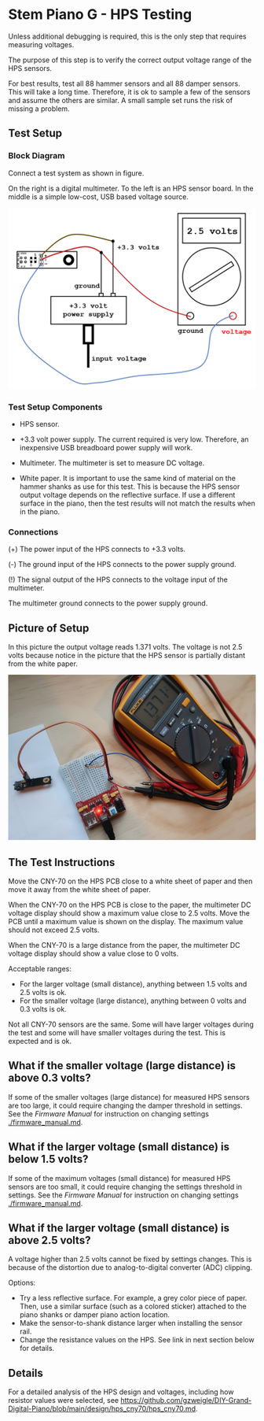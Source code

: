 # Stem Piano G - HPS Testing

Unless additional debugging is required, this is the only step that requires measuring voltages.

The purpose of this step is to verify the correct output voltage range of the HPS sensors.

For best results, test all 88 hammer sensors and all 88 damper sensors. This will take a long time. Therefore, it is ok to sample a few of the sensors and assume the others are similar. A small sample set runs the risk of missing a problem.

## Test Setup

### Block Diagram

Connect a test system as shown in figure.

On the right is a digital multimeter. To the left is an HPS sensor board. In the middle is a simple low-cost, USB based voltage source.

![](./diagrams/testing_hps_block_diagram.png)

### Test Setup Components

* HPS sensor.

* +3.3 volt power supply. The current required is very low. Therefore, an inexpensive USB breadboard power supply will work.

* Multimeter. The multimeter is set to measure DC voltage.

* White paper. It is important to use the same kind of material on the hammer shanks as use for this test. This is because the HPS sensor output voltage depends on the reflective surface. If use a different surface in the piano, then the test results will not match the results when in the piano.

### Connections

(+) The power input of the HPS connects to +3.3 volts.

(-) The ground input of the HPS connects to the power supply ground.

(!) The signal output of the HPS connects to the voltage input of the multimeter.

The multimeter ground connects to the power supply ground.

## Picture of Setup

In this picture the output voltage reads 1.371 volts. The voltage is not 2.5 volts because notice in the picture that the HPS sensor is partially distant from the white paper.

![](./pictures/testing_hps.jpg)

## The Test Instructions

Move the CNY-70 on the HPS PCB close to a white sheet of paper and then move it away from the white sheet of paper.

When the CNY-70 on the HPS PCB is close to the paper, the multimeter DC voltage display should show a maximum value close to 2.5 volts. Move the PCB until a maximum value is shown on the display. The maximum value should not exceed 2.5 volts.

When the CNY-70 is a large distance from the paper, the multimeter DC voltage display should show a value close to 0 volts.

Acceptable ranges:
* For the larger voltage (small distance), anything between 1.5 volts and 2.5 volts is ok.
* For the smaller voltage (large distance), anything between 0 volts and 0.3 volts is ok.

Not all CNY-70 sensors are the same. Some will have larger voltages during the test and some will have smaller voltages during the test. This is expected and is ok.

## What if the smaller voltage (large distance) is above 0.3 volts?

If some of the smaller voltages (large distance) for measured HPS sensors are too large, it could require changing the damper threshold in settings. See the *Firmware Manual* for instruction on changing settings [./firmware_manual.md](./firmware_manual.md).

## What if the larger voltage (small distance) is below 1.5 volts?

If some of the maximum voltages (small distance) for measured HPS sensors are too small, it could require changing the settings threshold in settings. See the *Firmware Manual* for instruction on changing settings [./firmware_manual.md](./firmware_manual.md).

## What if the larger voltage (small distance) is above 2.5 volts?

A voltage higher than 2.5 volts cannot be fixed by settings changes. This is because of the distortion due to analog-to-digital converter (ADC) clipping.

Options:
* Try a less reflective surface. For example, a grey color piece of paper. Then, use a similar surface (such as a colored sticker) attached to the piano shanks or damper piano action location.
* Make the sensor-to-shank distance larger when installing the sensor rail.
* Change the resistance values on the HPS. See link in next section below for details.

## Details

For a detailed analysis of the HPS design and voltages, including how resistor values were selected, see https://github.com/gzweigle/DIY-Grand-Digital-Piano/blob/main/design/hps_cny70/hps_cny70.md.